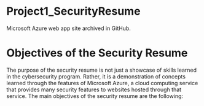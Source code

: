 # Project1_SecurityResume
Microsoft Azure web app site archived in GitHub.


# Objectives of the Security Resume
The purpose of the security resume is not just a showcase of skills learned in the cybersecurity program. Rather, it is a demonstration of concepts learned through the features of Microsoft Azure, a cloud computing service that provides many security features to websites hosted through that service. The main objectives of the security resume are the following:
